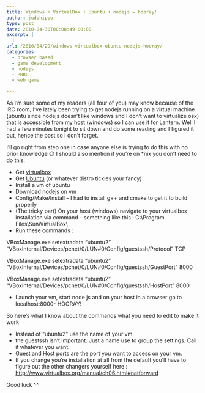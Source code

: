 ```yaml
---
title: Windows + VirtualBox + Ubuntu + nodejs = hooray!
author: judohippo
type: post
date: 2010-04-30T00:08:49+00:00
excerpt: |
  |
url: /2010/04/29/windows-virtualbox-ubuntu-nodejs-hooray/
categories:
  - browser based
  - game development
  - nodejs
  - PBBG
  - web game

---
```

As I&#8217;m sure some of my readers (all four of you) may know because of the IRC room, I&#8217;ve lately been trying to get nodejs running on a virtual machine (ubuntu since nodejs doesn&#8217;t like windows and I don&#8217;t want to virtualize osx) that is accessible from my host (windows) so I can use it for Lantern. Well I had a few minutes tonight to sit down and do some reading and I figured it out, hence the post so I don&#8217;t forget.

I&#8217;ll go right from step one in case anyone else is trying to do this with no prior knowledge 😉 I should also mention if you&#8217;re on *nix you don&#8217;t need to do this.

  * Get <a href="http://www.virtualbox.org/" target="_blank" rel="noopener noreferrer">virtualbox </a>
  * Get <a href="http://www.ubuntu.com/" target="_blank" rel="noopener noreferrer">Ubuntu</a> (or whatever distro tickles your fancy)
  * Install a vm of ubuntu
  * Download <a href="http://nodejs.org/" target="_blank" rel="noopener noreferrer">nodejs </a>on vm
  * Config/Make/Install &#8211; I had to install g++ and cmake to get it to build properly
  * (The tricky part) On your host (windows) navigate to your virtualbox installation via command &#8211; something like this : C:\Program Files\Sun\VirtualBox\
  * Run these commands :

VBoxManage.exe setextradata &#8220;ubuntu2&#8221; &#8220;VBoxInternal/Devices/pcnet/0/LUN#0/Config/guestssh/Protocol&#8221; TCP
  
VBoxManage.exe setextradata &#8220;ubuntu2&#8221; &#8220;VBoxInternal/Devices/pcnet/0/LUN#0/Config/guestssh/GuestPort&#8221; 8000
  
VBoxManage.exe setextradata &#8220;ubuntu2&#8221; &#8220;VBoxInternal/Devices/pcnet/0/LUN#0/Config/guestssh/HostPort&#8221; 8000

  * Launch your vm, start node js and on your host in a browser go to localhost:8000- HOORAY!

So here&#8217;s what I know about the commands what you need to edit to make it work

  * Instead of &#8220;ubuntu2&#8221; use the name of your vm.
  * the guestssh isn&#8217;t important. Just a name use to group the settings. Call it whatever you want.
  * Guest and Host ports are the port you want to access on your vm.
  * If you change you&#8217;re installation at all from the default you&#8217;ll have to figure out the other changers yourself here : <a href="http://www.virtualbox.org/manual/ch06.html#natforward" target="_self" rel="noopener noreferrer">http://www.virtualbox.org/manual/ch06.html#natforward</a>

Good luck ^^
